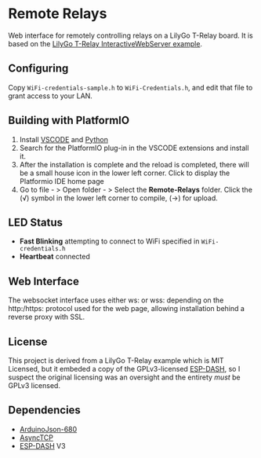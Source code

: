 # Remote Relays

Web interface for remotely controlling relays on a LilyGo T-Relay
board.  It is based on the [LilyGo T-Relay InteractiveWebServer
example](https://github.com/Xinyuan-LilyGO/LilyGo-T-Relay/tree/main/examples/T-Relay/InteractiveWebServer).

## Configuring

Copy `WiFi-credentials-sample.h` to `WiFi-Credentials.h`, and edit
that file to grant access to your LAN.

## Building with PlatformIO

1. Install [VSCODE](https://code.visualstudio.com/) and [Python](https://www.python.org/)
2. Search for the PlatformIO plug-in in the VSCODE extensions and install it.
3. After the installation is complete and the reload is completed, there will be a small house icon in the lower left corner. Click to display the Platformio IDE home page
4. Go to file - > Open folder - > Select the **Remote-Relays** folder. Click the (√) symbol in the lower left corner to compile, (→) for upload.

## LED Status

- **Fast Blinking** attempting to connect to WiFi specified in `WiFi-credentials.h`
- **Heartbeat** connected

## Web Interface

The websocket interface uses either ws: or wss: depending on the http:/https: protocol used for the web page, allowing installation behind a reverse proxy with SSL.

## License

This project is derived from a LilyGo T-Relay example which is MIT Licensed,
but it embeded a copy of the GPLv3-licensed [ESP-DASH](https://github.com/ayushsharma82/ESP-DASH), so I suspect the original licensing was an oversight and the entirety *must* be GPLv3 licensed.

## Dependencies

- [ArduinoJson-680](https://arduinojson.org/)
- [AsyncTCP](https://github.com/me-no-dev/AsyncTCP)
- [ESP-DASH](https://github.com/ayushsharma82/ESP-DASH) V3
